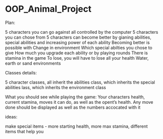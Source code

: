 # OOP_Animal_Project

Plan:

5 characters you can go against all controlled by the computer
5 characters you can chose from
5 characters can become better by gianing abilities, special abilities and increasing power of each ability
Becoming better is possible with
 Change in environment
Which special abilties you chose to give 
How much you upgrade each ability or by playing rounds
There is stamina in the game
To lose, you will have to lose all your health
Water, earth or sand environments

Classes details:

5 character classes, all inherit the abilities class, which inherits the special abilities lass, which inherits the environment class




What you should see while playing the game:
Your characters health, current stamina, moves it can do, as well as the opent’s health. Any move done should be displayed as well as the numbers accocated with it

ideas:

make special items -
more starting health, more max stamina, different items that help you
